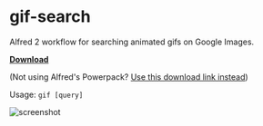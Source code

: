 gif-search
==========

Alfred 2 workflow for searching animated gifs on Google Images.

**[Download](https://github.com/KevinBongart/gif-search/blob/master/gif-search.alfredworkflow?raw=true)**

(Not using Alfred's Powerpack? [Use this download link instead](alfred://customsearch/Gif%20search/gif/utf8/plus/https://www.google.com/search?q={query}&tbs=itp:animated&tbm=isch))

Usage: `gif [query]`


![screenshot](http://cl.ly/U6b6/screenshot.png)
